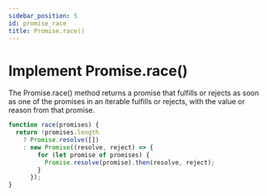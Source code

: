```yaml
---
sidebar_position: 5
id: promise_race
title: Promise.race()
---
```


# Implement Promise.race()

The Promise.race() method returns a promise that fulfills or rejects as soon as one of the promises in an iterable fulfills or rejects, with the value or reason from that promise.

```js
function race(promises) {
  return !promises.length
    ? Promise.resolve([])
    : new Promise((resolve, reject) => {
        for (let promise of promises) {
          Promise.resolve(promise).then(resolve, reject);
        }
      });
}
```
